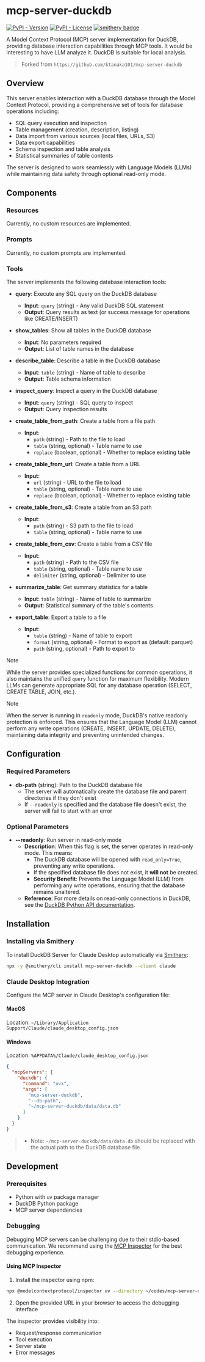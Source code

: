 # mcp-server-duckdb

[![PyPI - Version](https://img.shields.io/pypi/v/mcp-server-duckdb)](https://pypi.org/project/mcp-server-duckdb/)
[![PyPI - License](https://img.shields.io/pypi/l/mcp-server-duckdb)](LICENSE)
[![smithery badge](https://smithery.ai/badge/mcp-server-duckdb)](https://smithery.ai/server/mcp-server-duckdb)

A Model Context Protocol (MCP) server implementation for DuckDB, providing database interaction capabilities through MCP tools.
It would be interesting to have LLM analyze it. DuckDB is suitable for local analysis.

> Forked from `https://github.com/ktanaka101/mcp-server-duckdb`

## Overview

This server enables interaction with a DuckDB database through the Model Context Protocol, providing a comprehensive set of tools for database operations including:

- SQL query execution and inspection
- Table management (creation, description, listing)
- Data import from various sources (local files, URLs, S3)
- Data export capabilities
- Schema inspection and table analysis
- Statistical summaries of table contents

The server is designed to work seamlessly with Language Models (LLMs) while maintaining data safety through optional read-only mode.

## Components

### Resources

Currently, no custom resources are implemented.

### Prompts

Currently, no custom prompts are implemented.

### Tools

The server implements the following database interaction tools:

- **query**: Execute any SQL query on the DuckDB database
  - **Input**: `query` (string) - Any valid DuckDB SQL statement
  - **Output**: Query results as text (or success message for operations like CREATE/INSERT)

- **show_tables**: Show all tables in the DuckDB database
  - **Input**: No parameters required
  - **Output**: List of table names in the database

- **describe_table**: Describe a table in the DuckDB database
  - **Input**: `table` (string) - Name of table to describe
  - **Output**: Table schema information

- **inspect_query**: Inspect a query in the DuckDB database
  - **Input**: `query` (string) - SQL query to inspect
  - **Output**: Query inspection results

- **create_table_from_path**: Create a table from a file path
  - **Input**:
    - `path` (string) - Path to the file to load
    - `table` (string, optional) - Table name to use
    - `replace` (boolean, optional) - Whether to replace existing table

- **create_table_from_url**: Create a table from a URL
  - **Input**:
    - `url` (string) - URL to the file to load
    - `table` (string, optional) - Table name to use
    - `replace` (boolean, optional) - Whether to replace existing table

- **create_table_from_s3**: Create a table from an S3 path
  - **Input**:
    - `path` (string) - S3 path to the file to load
    - `table` (string, optional) - Table name to use

- **create_table_from_csv**: Create a table from a CSV file
  - **Input**:
    - `path` (string) - Path to the CSV file
    - `table` (string, optional) - Table name to use
    - `delimiter` (string, optional) - Delimiter to use

- **summarize_table**: Get summary statistics for a table
  - **Input**: `table` (string) - Name of table to summarize
  - **Output**: Statistical summary of the table's contents

- **export_table**: Export a table to a file
  - **Input**:
    - `table` (string) - Name of table to export
    - `format` (string, optional) - Format to export as (default: parquet)
    - `path` (string, optional) - Path to export to

> [!NOTE]
> While the server provides specialized functions for common operations, it also maintains the unified `query` function for maximum flexibility. Modern LLMs can generate appropriate SQL for any database operation (SELECT, CREATE TABLE, JOIN, etc.).

> [!NOTE]
> When the server is running in `readonly` mode, DuckDB's native readonly protection is enforced.
> This ensures that the Language Model (LLM) cannot perform any write operations (CREATE, INSERT, UPDATE, DELETE), maintaining data integrity and preventing unintended changes.

## Configuration

### Required Parameters

- **db-path** (string): Path to the DuckDB database file
  - The server will automatically create the database file and parent directories if they don't exist
  - If `--readonly` is specified and the database file doesn't exist, the server will fail to start with an error

### Optional Parameters

- **--readonly**: Run server in read-only mode
  - **Description**: When this flag is set, the server operates in read-only mode. This means:
    - The DuckDB database will be opened with `read_only=True`, preventing any write operations.
    - If the specified database file does not exist, it **will not** be created.
    - **Security Benefit**: Prevents the Language Model (LLM) from performing any write operations, ensuring that the database remains unaltered.
  - **Reference**: For more details on read-only connections in DuckDB, see the [DuckDB Python API documentation](https://duckdb.org/docs/api/python/dbapi.html#read_only-connections).


## Installation

### Installing via Smithery

To install DuckDB Server for Claude Desktop automatically via [Smithery](https://smithery.ai/server/mcp-server-duckdb):

```bash
npx -y @smithery/cli install mcp-server-duckdb --client claude
```

### Claude Desktop Integration

Configure the MCP server in Claude Desktop's configuration file:

#### MacOS
Location: `~/Library/Application Support/Claude/claude_desktop_config.json`

#### Windows
Location: `%APPDATA%/Claude/claude_desktop_config.json`

```json
{
  "mcpServers": {
    "duckdb": {
      "command": "uvx",
      "args": [
        "mcp-server-duckdb",
        "--db-path",
        "~/mcp-server-duckdb/data/data.db"
      ]
    }
  }
}
```

> * Note: `~/mcp-server-duckdb/data/data.db` should be replaced with the actual path to the DuckDB database file.

## Development

### Prerequisites

- Python with `uv` package manager
- DuckDB Python package
- MCP server dependencies

### Debugging

Debugging MCP servers can be challenging due to their stdio-based communication. We recommend using the [MCP Inspector](https://github.com/modelcontextprotocol/inspector) for the best debugging experience.

#### Using MCP Inspector

1. Install the inspector using npm:
```bash
npx @modelcontextprotocol/inspector uv --directory ~/codes/mcp-server-duckdb run mcp-server-duckdb --db-path ~/mcp-server-duckdb/data/data.db
```

2. Open the provided URL in your browser to access the debugging interface

The inspector provides visibility into:
- Request/response communication
- Tool execution
- Server state
- Error messages
